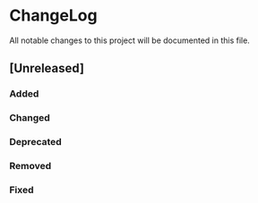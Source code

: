 # ChangeLog
All notable changes to this project will be documented in this file.

## [Unreleased]
### Added
### Changed
### Deprecated
### Removed
### Fixed

